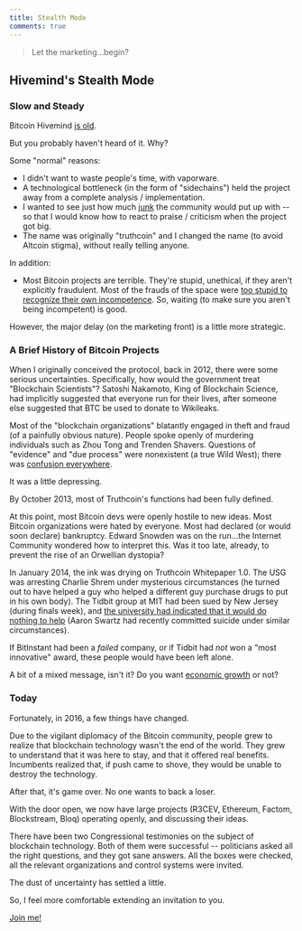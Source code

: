 ```yaml
---
title: Stealth Mode
comments: true
---
```


> Let the marketing...begin?

## Hivemind's Stealth Mode


### Slow and Steady

Bitcoin Hivemind [is old](https://github.com/psztorc/Truthcoin/commit/d54e6216b28674e79f53b5d99dc226a896120eb3).

But you probably haven't heard of it. Why?

Some "normal" reasons:

* I didn't want to waste people's time, with vaporware.
* A technological bottleneck (in the form of "sidechains") held the project away from a complete analysis / implementation.
* I wanted to see just how much [junk](www.truthcoin.info/blog/basics/#truth-hurts) the community would put up with -- so that I would know how to react to praise / criticism when the project got big.
* The name was originally "truthcoin" and I changed the name (to avoid Altcoin stigma), without really telling anyone.

In addition:

* Most Bitcoin projects are terrible. They're stupid, unethical, if they aren't explicitly fraudulent. Most of the frauds of the space were [too stupid to recognize their own incompetence](https://en.wikipedia.org/wiki/Dunning%E2%80%93Kruger_effect). So, waiting (to make sure you aren't being incompetent) is good.

However, the major delay (on the marketing front) is a little more strategic.

### A Brief History of Bitcoin Projects

When I originally conceived the protocol, back in 2012, there were some serious uncertainties. Specifically, how would the government treat "Blockchain Scientists"? Satoshi Nakamoto, King of Blockchain Science, had implicitly suggested that everyone run for their lives, after someone else suggested that BTC be used to donate to Wikileaks.

Most of the "blockchain organizations" blatantly engaged in theft and fraud (of a painfully obvious nature). People spoke openly of murdering individuals such as Zhou Tong and Trenden Shavers. Questions of "evidence" and "due process" were nonexistent (a true Wild West); there was [confusion everywhere](http://www.truthcoin.info/blog/scaling-security/#factor-2-lack-of-inherent-identity--no-blame-no-punishment).

It was a little depressing.

By October 2013, most of Truthcoin's functions had been fully defined.

At this point, most Bitcoin devs were openly hostile to new ideas. Most Bitcoin organizations were hated by everyone. Most had declared (or would soon declare) bankruptcy. Edward Snowden was on the run...the Internet Community wondered how to interpret this. Was it too late, already, to prevent the rise of an Orwellian dystopia?

In January 2014, the ink was drying on Truthcoin Whitepaper 1.0. The USG was arresting Charlie Shrem under mysterious circumstances (he turned out to have helped a guy who helped a different guy purchase drugs to put in his own body). The Tidbit group at MIT had been sued by New Jersey (during finals week), and [the university had indicated that it would do nothing to help](http://web.mit.edu/fnl/volume/263/tidbit_letter.html) (Aaron Swartz had recently committed suicide under similar circumstances).

If BitInstant had been a *failed* company, or if Tidbit had *not* won a "most innovative" award, these people would have been left alone.

A bit of a mixed message, isn't it? Do you want [economic growth](http://www.amazon.com/Mass-Flourishing-Grassroots-Innovation-Challenge/dp/149153138X) or not?


### Today

Fortunately, in 2016, a few things have changed.

Due to the vigilant diplomacy of the Bitcoin community, people grew to realize that blockchain technology wasn't the end of the world. They grew to understand that it was here to stay, and that it offered real benefits. Incumbents realized that, if push came to shove, they would be unable to destroy the technology. 

After that, it's game over. No one wants to back a loser.

With the door open, we now have large projects (R3CEV, Ethereum, Factom, Blockstream, Bloq) operating openly, and discussing their ideas.

There have been two Congressional testimonies on the subject of blockchain technology. Both of them were successful -- politicians asked all the right questions, and they got sane answers. All the boxes were checked, all the relevant organizations and control systems were invited.

The dust of uncertainty has settled a little.

So, I feel more comfortable extending an invitation to you.

[Join me!](http://bitcoinhivemind.com/blog/roadmap/)

